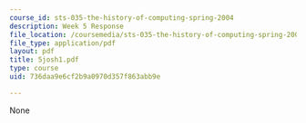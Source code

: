 ```yaml
---
course_id: sts-035-the-history-of-computing-spring-2004
description: Week 5 Response
file_location: /coursemedia/sts-035-the-history-of-computing-spring-2004/736daa9e6cf2b9a0970d357f863abb9e_5josh1.pdf
file_type: application/pdf
layout: pdf
title: 5josh1.pdf
type: course
uid: 736daa9e6cf2b9a0970d357f863abb9e

---
```

None